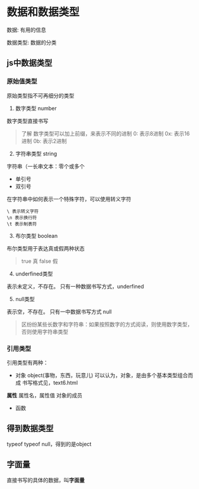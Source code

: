 # 数据和数据类型

数据: 有用的信息

数据类型: 数据的分类

## js中数据类型

### 原始值类型
原始类型指不可再细分的类型
1. 数字类型 number

数字类型直接书写

> 了解
> 数字类型可以加上前缀，来表示不同的进制
> 0: 表示8进制
> 0x: 表示16进制
> 0b: 表示2进制

2. 字符串类型 string

字符串（一长串文本：零个或多个

- 单引号
- 双引号

在字符串中如何表示一个特殊字符，可以使用转义字符 
```
\ 表示转义字符
\n 表示换行符
\t 表示制表符
```

3. 布尔类型 boolean

布尔类型用于表达真或假两种状态

> true 真
> false 假

4. underfined类型

表示未定义，不存在。
只有一种数据书写方式，underfined

5. null类型

表示空，不存在。
只有一中数据书写方式 null

> 区纷纷某些长数字和字符串：如果按照数字的方式阅读，则使用数字类型，否则使用字符串类型

### 引用类型
引用类型有两种：
- 对象 object(事物，东西，玩意儿)
可以认为，对象，是由多个基本类型组合而成
书写格式见，text6.html

**属性**  属性名，属性值
对象的成员

- 函数 



## 得到数据类型
typeof
typeof null，得到的是object

## 字面量
直接书写的具体的数据，叫**字面量**

